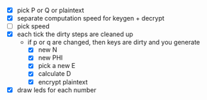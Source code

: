 * [x] pick P or Q or plaintext
* [x] separate computation speed for keygen + decrypt
* [ ] pick speed
* [x] each tick the dirty steps are cleaned up
  * if p or q are changed, then keys are dirty and you generate
    * [x] new N
    * [x] new PHI
    * [x] pick a new E
    * [x] calculate D
    * [x] encrypt plaintext
* [x] draw leds for each number

